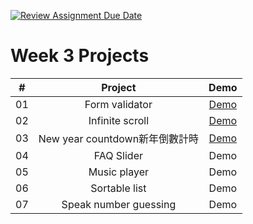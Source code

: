[![Review Assignment Due Date](https://classroom.github.com/assets/deadline-readme-button-24ddc0f5d75046c5622901739e7c5dd533143b0c8e959d652212380cedb1ea36.svg)](https://classroom.github.com/a/k2L2x6nl)
# Week 3 Projects

|  #  |    Project     | Demo |
| :-: | :------------: | :---: |
| 01  | Form validator | [Demo](https://codasobi.github.io/m3-week-03-codasobi/form_validator/) |
| 02  | Infinite scroll | [Demo](https://codasobi.github.io/m3-week-03-codasobi/Infinite_scroll/) |
| 03  | New year countdown新年倒數計時 | [Demo](https://codasobi.github.io/m3-week-03-codasobi/new_year_countdown/) |
| 04  | FAQ Slider | Demo |
| 05  | Music player | Demo |
| 06  | Sortable list | Demo |
| 07  | Speak number guessing | Demo |